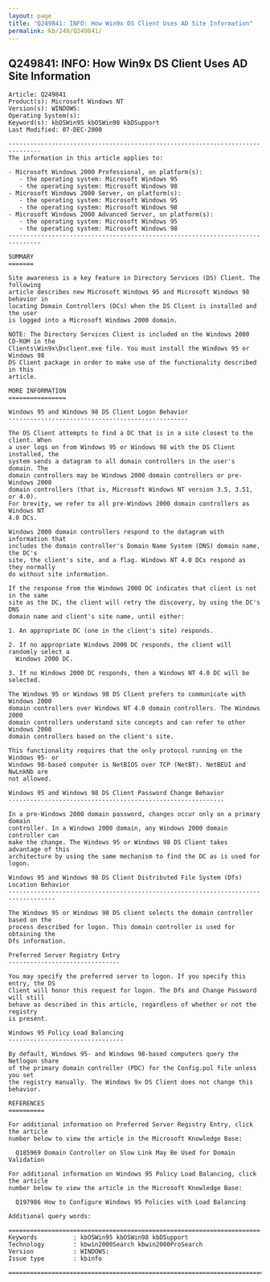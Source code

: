 ```yaml
---
layout: page
title: "Q249841: INFO: How Win9x DS Client Uses AD Site Information"
permalink: kb/249/Q249841/
---
```


## Q249841: INFO: How Win9x DS Client Uses AD Site Information

	Article: Q249841
	Product(s): Microsoft Windows NT
	Version(s): WINDOWS:
	Operating System(s): 
	Keyword(s): kbOSWin95 kbOSWin98 kbDSupport
	Last Modified: 07-DEC-2000
	
	-------------------------------------------------------------------------------
	The information in this article applies to:
	
	- Microsoft Windows 2000 Professional, on platform(s):
	   - the operating system: Microsoft Windows 95 
	   - the operating system: Microsoft Windows 98 
	- Microsoft Windows 2000 Server, on platform(s):
	   - the operating system: Microsoft Windows 95 
	   - the operating system: Microsoft Windows 98 
	- Microsoft Windows 2000 Advanced Server, on platform(s):
	   - the operating system: Microsoft Windows 95 
	   - the operating system: Microsoft Windows 98 
	-------------------------------------------------------------------------------
	
	SUMMARY
	=======
	
	Site awareness is a key feature in Directory Services (DS) Client. The following
	article describes new Microsoft Windows 95 and Microsoft Windows 98 behavior in
	locating Domain Controllers (DCs) when the DS Client is installed and the user
	is logged into a Microsoft Windows 2000 domain.
	
	NOTE: The Directory Services Client is included on the Windows 2000 CD-ROM in the
	Clients\Win9x\Dsclient.exe file. You must install the Windows 95 or Windows 98
	DS Client package in order to make use of the functionality described in this
	article.
	
	MORE INFORMATION
	================
	
	Windows 95 and Windows 98 DS Client Logon Behavior
	--------------------------------------------------
	
	The DS Client attempts to find a DC that is in a site closest to the client. When
	a user logs on from Windows 95 or Windows 98 with the DS Client installed, the
	system sends a datagram to all domain controllers in the user's domain. The
	domain controllers may be Windows 2000 domain controllers or pre-Windows 2000
	domain controllers (that is, Microsoft Windows NT version 3.5, 3.51, or 4.0).
	For brevity, we refer to all pre-Windows 2000 domain controllers as Windows NT
	4.0 DCs.
	
	Windows 2000 domain controllers respond to the datagram with information that
	includes the domain controller's Domain Name System (DNS) domain name, the DC's
	site, the client's site, and a flag. Windows NT 4.0 DCs respond as they normally
	do without site information.
	
	If the response from the Windows 2000 DC indicates that client is not in the same
	site as the DC, the client will retry the discovery, by using the DC's DNS
	domain name and client's site name, until either:
	
	1. An appropriate DC (one in the client's site) responds.
	
	2. If no appropriate Windows 2000 DC responds, the client will randomly select a
	  Windows 2000 DC.
	
	3. If no Windows 2000 DC responds, then a Windows NT 4.0 DC will be selected.
	
	The Windows 95 or Windows 98 DS Client prefers to communicate with Windows 2000
	domain controllers over Windows NT 4.0 domain controllers. The Windows 2000
	domain controllers understand site concepts and can refer to other Windows 2000
	domain controllers based on the client's site.
	
	This functionality requires that the only protocol running on the Windows 95- or
	Windows 98-based computer is NetBIOS over TCP (NetBT). NetBEUI and NwLnkNb are
	not allowed.
	
	Windows 95 and Windows 98 DS Client Password Change Behavior
	------------------------------------------------------------
	
	In a pre-Windows 2000 domain password, changes occur only on a primary domain
	controller. In a Windows 2000 domain, any Windows 2000 domain controller can
	make the change. The Windows 95 or Windows 98 DS Client takes advantage of this
	architecture by using the same mechanism to find the DC as is used for logon.
	
	Windows 95 and Windows 98 DS Client Distributed File System (Dfs) Location Behavior
	-----------------------------------------------------------------------------------
	
	The Windows 95 or Windows 98 DS client selects the domain controller based on the
	process described for logon. This domain controller is used for obtaining the
	Dfs information.
	
	Preferred Server Registry Entry
	-------------------------------
	
	You may specify the preferred server to logon. If you specify this entry, the DS
	Client will honor this request for logon. The Dfs and Change Password will still
	behave as described in this article, regardless of whether or not the registry
	is present.
	
	Windows 95 Policy Load Balancing
	--------------------------------
	
	By default, Windows 95- and Windows 98-based computers query the Netlogon share
	of the primary domain controller (PDC) for the Config.pol file unless you set
	the registry manually. The Windows 9x DS Client does not change this behavior.
	
	REFERENCES
	==========
	
	For additional information on Preferred Server Registry Entry, click the article
	number below to view the article in the Microsoft Knowledge Base:
	
	  Q185969 Domain Controller on Slow Link May Be Used for Domain Validation
	
	For additional information on Windows 95 Policy Load Balancing, click the article
	number below to view the article in the Microsoft Knowledge Base:
	
	  Q197986 How to Configure Windows 95 Policies with Load Balancing
	
	Additional query words:
	
	======================================================================
	Keywords          : kbOSWin95 kbOSWin98 kbDSupport 
	Technology        : kbwin2000Search kbwin2000ProSearch
	Version           : WINDOWS:
	Issue type        : kbinfo
	
	=============================================================================
	
